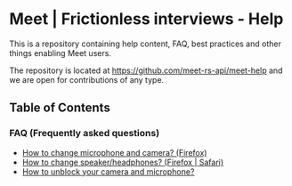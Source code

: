 
# Meet | Frictionless interviews - Help

This is a repository containing help content, FAQ, best practices and other things enabling Meet users.

The repository is located at https://github.com/meet-rs-api/meet-help and we are open for contributions of any type.

## Table of Contents

### FAQ (Frequently asked questions)

- [How to change microphone and camera? (Firefox)](help-config-firefox.md)
- [How to change speaker/headphones? (Firefox | Safari)](help-config-speaker.md)
- [How to unblock your camera and microphone?](help-unblock-devices.md)
